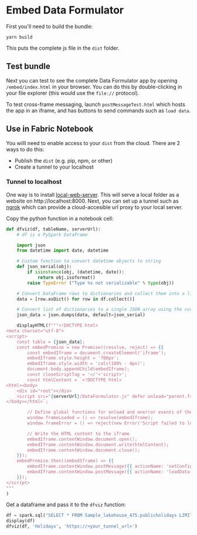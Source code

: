 # Embed Data Formulator

First you'll need to build the bundle:
```
yarn build
```

This puts the complete js file in the `dist` folder.

## Test bundle

Next you can test to see the complete Data Formulator app by opening `/embed/index.html` in your browser. You can do this by double-clicking in your file explorer (this would use the `file://` protocol). 

To test cross-frame messaging, launch `postMessageTest.html` which hosts the app in an iframe, and has buttons to send commands such as `load data`.

## Use in Fabric Notebook

You willl need to enable access to your `dist` from the cloud. There are 2 ways to do this:
* Publish the `dist` (e.g. pip, npm, or other)
* Create a tunnel to your localhost

### Tunnel to localhost
One way is to install [local-web-server](https://www.npmjs.com/package/local-web-server). This will serve a local folder as a website on http://localhost:8000. Next, you can set up a tunnel such as [ngrok](https://ngrok.com/download) which can provide a cloud-accesible url proxy to your local server.

Copy the python function in a notebook cell:
```py
def dfviz(df, tableName, serverUrl):
    # df is a PySpark DataFrame

    import json
    from datetime import date, datetime

    # Custom function to convert datetime objects to string
    def json_serial(obj):
        if isinstance(obj, (datetime, date)):
            return obj.isoformat()
        raise TypeError ("Type %s not serializable" % type(obj))

    # Convert DataFrame rows to dictionaries and collect them into a list
    data = [row.asDict() for row in df.collect()]

    # Convert list of dictionaries to a single JSON array using the custom function
    json_data = json.dumps(data, default=json_serial)

    displayHTML(f"""<!DOCTYPE html>
<meta charset="utf-8">
<script>
    const table = {json_data};
    const embedPromise = new Promise((resolve, reject) => {{
        const embedIframe = document.createElement('iframe');
        embedIframe.style.height = '700px';
        embedIframe.style.width = 'calc(100% - 4px)';
        document.body.appendChild(embedIframe);
        const closeScriptTag = '</'+'script>';
        const htmlContent = `<!DOCTYPE html>
<html><body>
    <div id="root"></div>
    <script src="{serverUrl}/DataFormulator.js" defer onload="parent.frameLoaded()" onerror="parent.frameError()">${{closeScriptTag}}
</body></html>`;

        // Define global functions for onload and onerror events of the script
        window.frameLoaded = () => resolve(embedIframe);
        window.frameError = () => reject(new Error('Script failed to load'));

        // Write the HTML content to the iframe
        embedIframe.contentWindow.document.open();
        embedIframe.contentWindow.document.write(htmlContent);
        embedIframe.contentWindow.document.close();
    }});
    embedPromise.then((embedIframe) => {{
        embedIframe.contentWindow.postMessage({{ actionName: 'setConfig', actionParams: {{ serverUrl: '{serverUrl}', popupConfig: {{ allowPopup: true, jsUrl: '{serverUrl}/DataFormulator.js' }} }} }}, '*');
        embedIframe.contentWindow.postMessage({{ actionName: 'loadData', actionParams: {{ tableName: '{tableName}', table }} }}, '*');
    }});
</script>
"""
)
```

Get a dataframe and pass it to the `dfviz` function:
```py
df = spark.sql("SELECT * FROM Sample_lakehouse_475.publicholidays LIMIT 100")
display(df)
dfviz(df, 'Holidays', 'https://<your_tunnel_url>')
```

